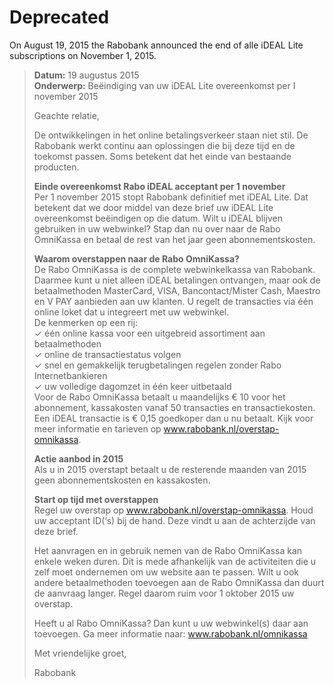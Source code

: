 # Deprecated

On August 19, 2015 the Rabobank announced the end of alle iDEAL Lite subscriptions on November 1, 2015.

> __Datum:__ 19 augustus 2015  
> __Onderwerp:__ Beëindiging van uw iDEAL Lite overeenkomst per I november 2015
> 
> Geachte relatie,
> 
> De ontwikkelingen in het online betalingsverkeer staan niet stil. De Rabobank werkt continu aan oplossingen die bij deze tijd en de toekomst passen. Soms betekent dat het einde van bestaande producten.
> 
> **Einde overeenkomst Rabo iDEAL acceptant per 1 november**  
> Per 1 november 2015 stopt Rabobank definitief met iDEAL Lite. Dat betekent dat we door middel van deze brief uw iDEAL Lite overeenkomst beëindigen op die datum. Wilt u iDEAL blijven gebruiken in uw webwinkel? Stap dan nu over naar de Rabo OmniKassa en betaal de rest van het jaar geen abonnementskosten.
> 
> **Waarom overstappen naar de Rabo OmniKassa?**  
> De Rabo OmniKassa is de complete webwinkelkassa van Rabobank. Daarmee kunt u niet alleen iDEAL betalingen ontvangen, maar ook de betaalmethoden MasterCard, VISA, Bancontact/Mister Cash, Maestro en V PAY aanbieden aan uw klanten. U regelt de transacties via één online loket dat u integreert met uw webwinkel.  
> De kenmerken op een rij:  
> ✓    één online kassa voor een uitgebreid assortiment aan betaalmethoden  
> ✓    online de transactiestatus volgen  
> ✓    snel en gemakkelijk terugbetalingen regelen zonder Rabo Internetbankieren  
> ✓    uw volledige dagomzet in één keer uitbetaald  
> Voor de Rabo OmniKassa betaalt u maandelijks € 10 voor het abonnement, kassakosten vanaf 50 transacties en transactiekosten. Een iDEAL transactie is € 0,15 goedkoper dan u nu betaalt. Kijk voor meer informatie en tarieven op www.rabobank.nl/overstap-omnikassa.
> 
> **Actie aanbod in 2015**  
> Als u in 2015 overstapt betaalt u de resterende maanden van 2015 geen abonnementskosten en kassakosten.
> 
> **Start op tijd met overstappen**  
> Regel uw overstap op www.rabobank.nl/overstap-omnikassa. Houd uw acceptant ID(‘s) bij de hand. Deze vindt u aan de achterzijde van deze brief.
> 
> Het aanvragen en in gebruik nemen van de Rabo OmniKassa kan enkele weken duren. Dit is mede afhankelijk van de activiteiten die u zelf moet ondernemen om uw website aan te passen. Wilt u ook andere betaalmethoden toevoegen aan de Rabo OmniKassa dan duurt de aanvraag langer. Regel daarom ruim voor 1 oktober 2015 uw overstap.
> 
> Heeft u al Rabo OmniKassa? Dan kunt u uw webwinkel(s) daar aan toevoegen. Ga meer informatie naar: www.rabobank.nl/omnikassa
> 
> Met vriendelijke groet,
> 
> Rabobank
